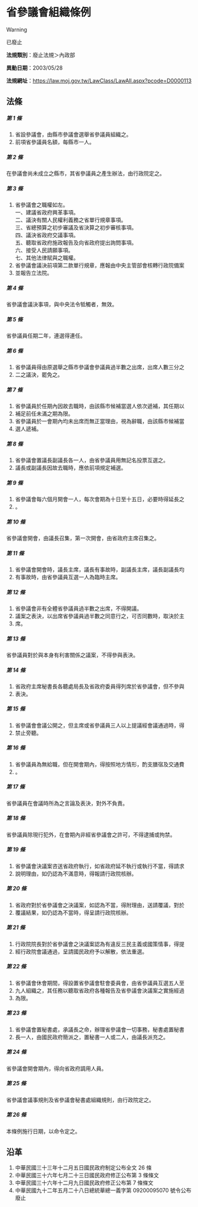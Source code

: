 # 省參議會組織條例


> [!WARNING]
> 已廢止


**法規類別**：廢止法規＞內政部

**異動日期**：2003/05/28  

**法規網址**：https://law.moj.gov.tw/LawClass/LawAll.aspx?pcode=D0000113



## 法條
##### 第 1 條
1. 省設參議會，由縣市參議會選舉省參議員組織之。
1. 前項省參議員名額，每縣市一人。

##### 第 2 條
在參議會尚未成立之縣市，其省參議員之產生辦法，由行政院定之。

##### 第 3 條
1. 省參議會之職權如左。  
一、建議省政府興革事項。  
二、議決有關人民權利義務之省單行規章事項。  
三、省總預算之初步審議及省決算之初步審核事項。  
四、議決省政府交議事項。  
五、聽取省政府施政報告及向省政府提出詢問事項。  
六、接受人民請願事項。  
七、其他法律賦與之職權。
1. 省參議會議決前項第二款單行規章，應報由中央主管部會核轉行政院備案
1. 並報告立法院。

##### 第 4 條
省參議會議決事項，與中央法令牴觸者，無效。

##### 第 5 條
省參議員任期二年，連選得連任。

##### 第 6 條
1. 省參議員得由原選舉之縣市參議會參議員過半數之出席，出席人數三分之
1. 二之議決，罷免之。

##### 第 7 條
1. 省參議員於任期內因故去職時，由該縣市候補當選人依次遞補，其任期以 
1. 補足前任未滿之期為限。                                           
1. 省參議員於一會期內均未出席而無正當理由，視為辭職，由該縣市候補當 
1. 選人遞補。

##### 第 8 條
1. 省參議會置議長副議長各一人，由省參議員用無記名投票互選之。
1. 議長或副議長因故去職時，應依前項規定補選。

##### 第 9 條
1. 省參議會每六個月開會一人，每次會期為十日至十五日，必要時得延長之
1. 。

##### 第 10 條
省參議會開會，由議長召集，第一次開會，由省政府主席召集之。

##### 第 11 條
1. 省參議會開會時，議長主席，議長有事故時，副議長主席，議長副議長均
1. 有事故時，由省參議員互選一人為臨時主席。

##### 第 12 條
1. 省參議會非有全體省參議員過半數之出席，不得開議。
1. 議案之表決，以出席省參議員過半數之同意行之，可否同數時，取決於主
1. 席。

##### 第 13 條
省參議員對於與本身有利害關係之議案，不得參與表決。

##### 第 14 條
1. 省政府主席秘書長各聽處局長及省政府委員得列席於省參議會，但不參與
1. 表決。

##### 第 15 條
1. 省參議會會議公開之，但主席或省參議員三人以上提議經會議通過時，得
1. 禁止旁聽。

##### 第 16 條
1. 省參議員為無給職，但在開會期內，得按照地方情形，酌支膳宿及交通費
1. 。

##### 第 17 條
省參議員在會議時所為之言論及表決，對外不負責。

##### 第 18 條
省參議員除現行犯外，在會期內非經省參議會之許可，不得逮捕或拘禁。

##### 第 19 條
1. 省參議會決議案咨送省政府執行，如省政府延不執行或執行不當，得請求
1. 說明理由，如仍認為不滿意時，得報請行政院核辦。

##### 第 20 條
1. 省政府對於省參議會之決議案，如認為不當，得附理由，送請覆議，對於
1. 覆議結果，如仍認為不當時，得呈請行政院核辦。

##### 第 21 條
1. 行政院院長對於省參議會之決議案認為有違反三民主義或國策情事，得提
1. 經行政院會議通過，呈請國民政府予以解散，依法重選。

##### 第 22 條
1. 省參議會休會期間，得設置省參議會駐會委員會，由省參議員互選五人至
1. 九人組織之，其任務以聽取省政府各種報告及省參議會決議案之實施經過
1. 為限。

##### 第 23 條
1. 省參議會置秘書處，承議長之命，辦理省參議會一切事務，秘書處置秘書
1. 長一人，由國民政府簡派之，置秘書一人或二人，由議長派充之。

##### 第 24 條
省參議會開會期內，得向省政府調用人員。

##### 第 25 條
省參議會議事規則及省參議會秘書處組織規則，由行政院定之。

##### 第 26 條
本條例施行日期，以命令定之。

## 沿革
1. 中華民國三十三年十二月五日國民政府制定公布全文 26 條
1. 中華民國三十六年七月二十三日國民政府修正公布第 3  條條文
1. 中華民國三十六年十二月九日國民政府修正公布第 7  條條文
1. 中華民國九十二年五月二十八日總統華總一義字第 09200095070  號令公布廢止
